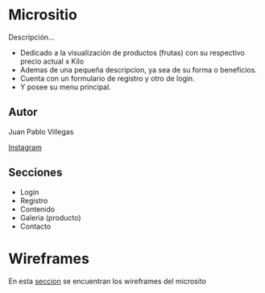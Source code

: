 # Micrositio

Descripción...
* Dedicado a la visualización de productos (frutas) con su respectivo precio actual x Kilo
* Ademas de una pequeña descripcion, ya sea de su forma o beneficios.
* Cuenta con un formulario de registro y otro de login.
* Y posee su menu principal.

## Autor

Juan Pablo Villegas

[Instagram](https://www.instagram.com/villegas__jp/?hl=es-la)


## Secciones

* Login
* Registro
* Contenido
* Galeria (producto)
* Contacto

# Wireframes

En esta [seccion]() se encuentran los wireframes del microsito
